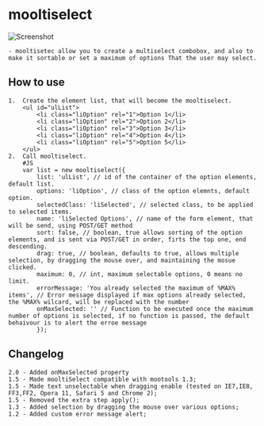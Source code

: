 mooltiselect
===========
![Screenshot](http://marcelo.origoni.com.ar/images/mooltiselect.png)

	- mooltisetec allow you to create a multiselect combobox, and also to make it sortable or set a maximum of options That the user may select.
	  
How to use
----------
	
	1.	Create the element list, that will become the mooltiselect. 
		<ul id="ulList">
			<li class="liOption" rel="1">Option 1</li>
			<li class="liOption" rel="2">Option 2</li>
			<li class="liOption" rel="3">Option 3</li>
			<li class="liOption" rel="4">Option 4</li>
			<li class="liOption" rel="5">Option 5</li>
		</ul>
	2.  Call mooltiselect.
		#JS
		var list = new mooltiselect({
			list: 'ulList', // id of the container of the option elements, default list.
			options: 'liOption', // class of the option elemnts, default option.
			selectedClass: 'liSelected', // selected class, to be applied to selected items.
			name: 'liSelected Options', // name of the form element, that will be send, using POST/GET method 
			sort: false, // boolean, true allows sorting of the option elements, and is sent via POST/GET in order, firts the top one, end descending.
			drag: true, // boolean, defaults to true, allows multiple selection, by dragging the mouse over, and maintaining the mosue clicked.
			maximum: 0,	// int, maximum selectable options, 0 means no limit.	
			errorMessage: 'You already selected the maximum of %MAX% items', // Error message displayed if max options already selected, the %MAX% wilcard, will be replaced with the number 
			onMaxSelected: '' // Function to be executed once the maximum number of options is selected, if no function is passed, the default behaivour is to alert the erroe message
			});

Changelog
---------
	2.0 - Added onMaxSelected property
	1.5 - Made mooltiSelect compatible with mootools 1.3;
	1.5 - Made text unselectable when dragging enable (tested on IE7,IE8, FF3,FF2, Opera 11, Safari 5 and Chrome 2);
	1.5 - Removed the extra step apply();
	1.3 - Added selection by dragging the mouse over various options;
	1.2 - Added custom error message alert;
